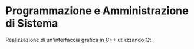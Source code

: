 # Programmazione e Amministrazione di Sistema
Realizzazione di un'interfaccia grafica in C++ utilizzando Qt.
